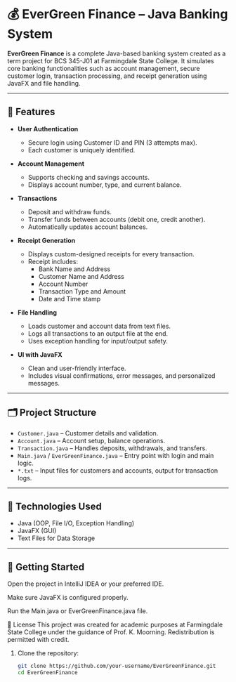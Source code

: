 # 💰 EverGreen Finance – Java Banking System

**EverGreen Finance** is a complete Java-based banking system created as a term project for BCS 345-J01 at Farmingdale State College. It simulates core banking functionalities such as account management, secure customer login, transaction processing, and receipt generation using JavaFX and file handling.

---

## 📌 Features

- **User Authentication**
  - Secure login using Customer ID and PIN (3 attempts max).
  - Each customer is uniquely identified.

- **Account Management**
  - Supports checking and savings accounts.
  - Displays account number, type, and current balance.

- **Transactions**
  - Deposit and withdraw funds.
  - Transfer funds between accounts (debit one, credit another).
  - Automatically updates account balances.

- **Receipt Generation**
  - Displays custom-designed receipts for every transaction.
  - Receipt includes:
    - Bank Name and Address
    - Customer Name and Address
    - Account Number
    - Transaction Type and Amount
    - Date and Time stamp

- **File Handling**
  - Loads customer and account data from text files.
  - Logs all transactions to an output file at the end.
  - Uses exception handling for input/output safety.

- **UI with JavaFX**
  - Clean and user-friendly interface.
  - Includes visual confirmations, error messages, and personalized messages.

---

## 🗂️ Project Structure

- `Customer.java` – Customer details and validation.
- `Account.java` – Account setup, balance operations.
- `Transaction.java` – Handles deposits, withdrawals, and transfers.
- `Main.java` / `EverGreenFinance.java` – Entry point with login and main logic.
- `*.txt` – Input files for customers and accounts, output for transaction logs.

---

## 📎 Technologies Used

- Java (OOP, File I/O, Exception Handling)
- JavaFX (GUI)
- Text Files for Data Storage

---

## 🚀 Getting Started
Open the project in IntelliJ IDEA or your preferred IDE.

Make sure JavaFX is configured properly.

Run the Main.java or EverGreenFinance.java file.

📄 License
This project was created for academic purposes at Farmingdale State College under the guidance of Prof. K. Moorning. Redistribution is permitted with credit.



1. Clone the repository:
   ```bash
   git clone https://github.com/your-username/EverGreenFinance.git
   cd EverGreenFinance
